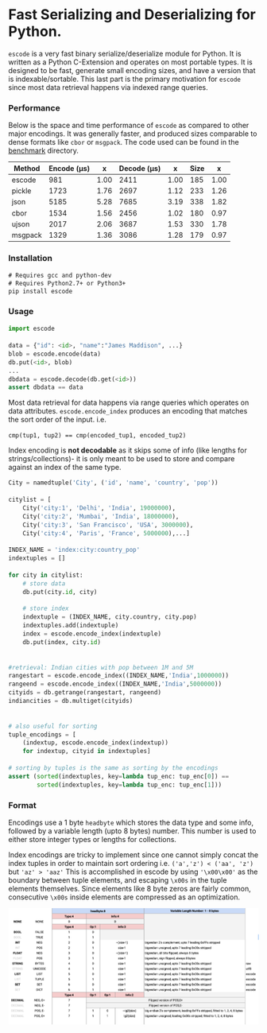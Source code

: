 # Fast Serializing and Deserializing for Python.

`escode` is a very fast binary serialize/deserialize module for Python. It is written as a Python C-Extension and operates on most portable types. It is designed to be fast, generate small encoding sizes, and have a version that is indexable/sortable. This last part is the primary motivation for `escode` since most data retrieval happens via indexed range queries.

### Performance

Below is the space and time performance of `escode` as compared to other major encodings. It was generally faster, and produced sizes comparable to dense formats like `cbor` or `msgpack`. The code used can be found in the [benchmark](https://github.com/awable/escode/tree/master/benchmark) directory.

Method | Encode (μs) |     x | Decode (μs) |     x |   Size |     x
     --- |    --- |   --- |    --- |   --- |    --- |   ---
  escode |    981 |  1.00 |   2411 |  1.00 |    185 |  1.00
  pickle |   1723 |  1.76 |   2697 |  1.12 |    233 |  1.26
    json |   5185 |  5.28 |   7685 |  3.19 |    338 |  1.82
    cbor |   1534 |  1.56 |   2456 |  1.02 |    180 |  0.97
   ujson |   2017 |  2.06 |   3687 |  1.53 |    330 |  1.78
 msgpack |   1329 |  1.36 |   3086 |  1.28 |    179 |  0.97

### Installation

```shell
# Requires gcc and python-dev
# Requires Python2.7+ or Python3+
pip install escode
```


### Usage

```python
import escode

data = {"id": <id>, "name":"James Maddison", ...}
blob = escode.encode(data)
db.put(<id>, blob)
...
dbdata = escode.decode(db.get(<id>))
assert dbdata == data
```

Most data retrieval for data happens via range queries which operates on data attributes. `escode.encode_index` produces an encoding that matches the sort order of the input. i.e.

```cmp(tup1, tup2) == cmp(encoded_tup1, encoded_tup2)```

Index encoding is **not decodable** as it skips some of info (like lengths for strings/collections)- it is only meant to be used to store and compare against an index of the same type.

```python
City = namedtuple('City', ('id', 'name', 'country', 'pop'))

citylist = [
    City('city:1', 'Delhi', 'India', 19000000),
    City('city:2', 'Mumbai', 'India', 18000000),
    City('city:3', 'San Francisco', 'USA', 3000000),
    City('city:4', 'Paris', 'France', 5000000),...]

INDEX_NAME = 'index:city:country_pop'
indextuples = []

for city in citylist:
    # store data
    db.put(city.id, city)

    # store index
    indextuple = (INDEX_NAME, city.country, city.pop)
    indextuples.add(indextuple)
    index = escode.encode_index(indextuple)
    db.put(index, city.id)


#retrieval: Indian cities with pop between 1M and 5M
rangestart = escode.encode_index((INDEX_NAME,'India',1000000))
rangeend = escode.encode_index((INDEX_NAME,'India',5000000))
cityids = db.getrange(rangestart, rangeend)
indiancities = db.multiget(cityids)


# also useful for sorting
tuple_encodings = [
    (indextup, escode.encode_index(indextup))
    for indextup, cityid in indextuples]

# sorting by tuples is the same as sorting by the encodings
assert (sorted(indextuples, key=lambda tup_enc: tup_enc[0]) ==
        sorted(indextuples, key=lambda tup_enc: tup_enc[1]))
```


### Format

 Encodings use a 1 byte `headbyte` which stores the data type and some info, followed by a variable length (upto 8 bytes) number. This number is used to either store integer types or lengths for collections.

Index encodings are tricky to implement since one cannot simply concat the index tuples in order to maintain sort ordering i.e. `('a','z') < ('aa', 'z')` but `'az' > 'aaz'` This is accomplished in escode by using `'\x00\x00'` as the boundary between tuple elements, and escaping `\x00s` in the tuple elements themselves. Since elements like 8 byte zeros are fairly common, consecutive `\x00s` inside elements are compressed as an optimization.


![Format Table](https://github.com/awable/escode/blob/master/EscodeFormat.png)

